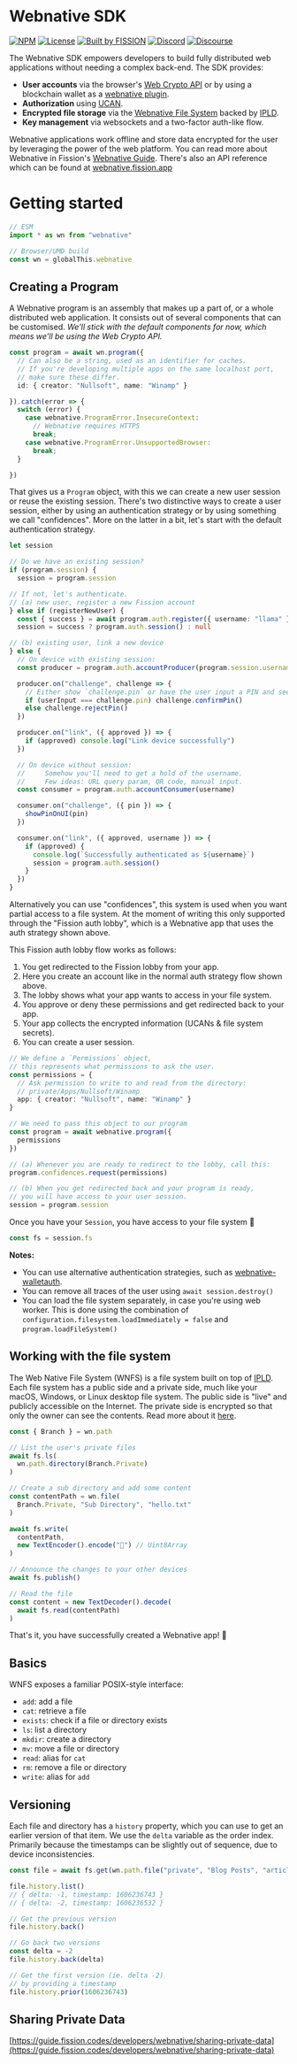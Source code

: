 # Webnative SDK

[![NPM](https://img.shields.io/npm/v/webnative)](https://www.npmjs.com/package/webnative)
[![License](https://img.shields.io/badge/License-Apache%202.0-blue.svg)](https://github.com/fission-suite/blob/master/LICENSE)
[![Built by FISSION](https://img.shields.io/badge/⌘-Built_by_FISSION-purple.svg)](https://fission.codes)
[![Discord](https://img.shields.io/discord/478735028319158273.svg)](https://discord.gg/zAQBDEq)
[![Discourse](https://img.shields.io/discourse/https/talk.fission.codes/topics)](https://talk.fission.codes)

The Webnative SDK empowers developers to build fully distributed web applications without needing a complex back-end. The SDK provides:

- **User accounts** via the browser's [Web Crypto API](https://developer.mozilla.org/en-US/docs/Web/API/Web_Crypto_API) or by using a blockchain wallet as a [webnative plugin](https://github.com/fission-codes/webnative-walletauth).
- **Authorization** using [UCAN](https://ucan.xyz/).
- **Encrypted file storage** via the [Webnative File System](https://guide.fission.codes/developers/webnative/file-system-wnfs) backed by [IPLD](https://ipld.io/).
- **Key management** via websockets and a two-factor auth-like flow.

Webnative applications work offline and store data encrypted for the user by leveraging the power of the web platform. You can read more about Webnative in Fission's [Webnative Guide](https://guide.fission.codes/developers/webnative). There's also an API reference which can be found at [webnative.fission.app](https://webnative.fission.app)



# Getting started

```ts
// ESM
import * as wn from "webnative"

// Browser/UMD build
const wn = globalThis.webnative
```

## Creating a Program

A Webnative program is an assembly that makes up a part of, or a whole distributed web application. It consists out of several components that can be customised. _We'll stick with the default components for now, which means we'll be using the Web Crypto API._

```ts
const program = await wn.program({
  // Can also be a string, used as an identifier for caches.
  // If you're developing multiple apps on the same localhost port,
  // make sure these differ.
  id: { creator: "Nullsoft", name: "Winamp" }

}).catch(error => {
  switch (error) {
    case webnative.ProgramError.InsecureContext:
      // Webnative requires HTTPS
      break;
    case webnative.ProgramError.UnsupportedBrowser:
      break;
  }

})
```

That gives us a `Program` object, with this we can create a new user session or reuse the existing session. There's two distinctive ways to create a user session, either by using an authentication strategy or by using something we call "confidences". More on the latter in a bit, let's start with the default authentication strategy.

```ts
let session

// Do we have an existing session?
if (program.session) {
  session = program.session

// If not, let's authenticate.
// (a) new user, register a new Fission account
} else if (registerNewUser) {
  const { success } = await program.auth.register({ username: "llama" })
  session = success ? program.auth.session() : null

// (b) existing user, link a new device
} else {
  // On device with existing session:
  const producer = program.auth.accountProducer(program.session.username)

  producer.on("challenge", challenge => {
    // Either show `challenge.pin` or have the user input a PIN and see if they're equal.
    if (userInput === challenge.pin) challenge.confirmPin()
    else challenge.rejectPin()
  })

  producer.on("link", ({ approved }) => {
    if (approved) console.log("Link device successfully")
  })

  // On device without session:
  //     Somehow you'll need to get a hold of the username.
  //     Few ideas: URL query param, QR code, manual input.
  const consumer = program.auth.accountConsumer(username)

  consumer.on("challenge", ({ pin }) => {
    showPinOnUI(pin)
  })

  consumer.on("link", ({ approved, username }) => {
    if (approved) {
      console.log(`Successfully authenticated as ${username}`)
      session = program.auth.session()
    }
  })
}
```

Alternatively you can use "confidences", this system is used when you want partial access to a file system. At the moment of writing this only supported through the "Fission auth lobby", which is a Webnative app that uses the auth strategy shown above.

This Fission auth lobby flow works as follows:
1. You get redirected to the Fission lobby from your app.
2. Here you create an account like in the normal auth strategy flow shown above.
3. The lobby shows what your app wants to access in your file system.
4. You approve or deny these permissions and get redirected back to your app.
5. Your app collects the encrypted information (UCANs & file system secrets).
6. You can create a user session.

```ts
// We define a `Permissions` object,
// this represents what permissions to ask the user.
const permissions = {
  // Ask permission to write to and read from the directory:
  // private/Apps/Nullsoft/Winamp
  app: { creator: "Nullsoft", name: "Winamp" }
}

// We need to pass this object to our program
const program = await webnative.program({
  permissions
})

// (a) Whenever you are ready to redirect to the lobby, call this:
program.confidences.request(permissions)

// (b) When you get redirected back and your program is ready,
// you will have access to your user session.
session = program.session
```

Once you have your `Session`, you have access to your file system 🎉

```ts
const fs = session.fs
```

__Notes:__

- You can use alternative authentication strategies, such as [webnative-walletauth](https://github.com/fission-codes/webnative-walletauth).
- You can remove all traces of the user using `await session.destroy()`
- You can load the file system separately, in case you're using web worker. This is done using the combination of `configuration.filesystem.loadImmediately = false` and `program.loadFileSystem()`


## Working with the file system

The Web Native File System (WNFS) is a file system built on top of [IPLD](https://ipld.io/). Each file system has a public side and a private side, much like your macOS, Windows, or Linux desktop file system. The public side is "live" and publicly accessible on the Internet. The private side is encrypted so that only the owner can see the contents. Read more about it [here](https://github.com/wnfs-wg).

```ts
const { Branch } = wn.path

// List the user's private files
await fs.ls(
  wn.path.directory(Branch.Private)
)

// Create a sub directory and add some content
const contentPath = wn.file(
  Branch.Private, "Sub Directory", "hello.txt"
)

await fs.write(
  contentPath,
  new TextEncoder().encode("👋") // Uint8Array
)

// Announce the changes to your other devices
await fs.publish()

// Read the file
const content = new TextDecoder().decode(
  await fs.read(contentPath)
)
```

That's it, you have successfully created a Webnative app! 🚀


## Basics

WNFS exposes a familiar POSIX-style interface:
- `add`: add a file
- `cat`: retrieve a file
- `exists`: check if a file or directory exists
- `ls`: list a directory
- `mkdir`: create a directory
- `mv`: move a file or directory
- `read`: alias for `cat`
- `rm`: remove a file or directory
- `write`: alias for `add`


## Versioning

Each file and directory has a `history` property, which you can use to get an earlier version of that item. We use the `delta` variable as the order index. Primarily because the timestamps can be slightly out of sequence, due to device inconsistencies.

```ts
const file = await fs.get(wn.path.file("private", "Blog Posts", "article.md"))

file.history.list()
// { delta: -1, timestamp: 1606236743 }
// { delta: -2, timestamp: 1606236532 }

// Get the previous version
file.history.back()

// Go back two versions
const delta = -2
file.history.back(delta)

// Get the first version (ie. delta -2)
// by providing a timestamp
file.history.prior(1606236743)
```


## Sharing Private Data


[https://guide.fission.codes/developers/webnative/sharing-private-data](https://guide.fission.codes/developers/webnative/sharing-private-data)